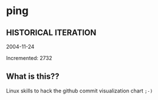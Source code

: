 # ping

## HISTORICAL ITERATION
2004-11-24

Incremented: 2732

## What is this?? 
Linux skills to hack the github commit visualization chart `;-)`
